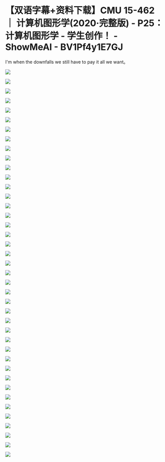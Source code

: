 # 【双语字幕+资料下载】CMU 15-462 ｜ 计算机图形学(2020·完整版) - P25：计算机图形学 - 学生创作！ - ShowMeAI - BV1Pf4y1E7GJ

I'm when the downfalls we still have to pay it all we want。



![](img/a7dde9062058eeb3356ce45c5135208d_1.png)

![](img/a7dde9062058eeb3356ce45c5135208d_2.png)

![](img/a7dde9062058eeb3356ce45c5135208d_3.png)

![](img/a7dde9062058eeb3356ce45c5135208d_4.png)

![](img/a7dde9062058eeb3356ce45c5135208d_5.png)

![](img/a7dde9062058eeb3356ce45c5135208d_6.png)

![](img/a7dde9062058eeb3356ce45c5135208d_7.png)

![](img/a7dde9062058eeb3356ce45c5135208d_8.png)

![](img/a7dde9062058eeb3356ce45c5135208d_9.png)

![](img/a7dde9062058eeb3356ce45c5135208d_10.png)

![](img/a7dde9062058eeb3356ce45c5135208d_11.png)

![](img/a7dde9062058eeb3356ce45c5135208d_12.png)

![](img/a7dde9062058eeb3356ce45c5135208d_13.png)

![](img/a7dde9062058eeb3356ce45c5135208d_14.png)

![](img/a7dde9062058eeb3356ce45c5135208d_15.png)

![](img/a7dde9062058eeb3356ce45c5135208d_16.png)

![](img/a7dde9062058eeb3356ce45c5135208d_17.png)

![](img/a7dde9062058eeb3356ce45c5135208d_18.png)

![](img/a7dde9062058eeb3356ce45c5135208d_19.png)

![](img/a7dde9062058eeb3356ce45c5135208d_20.png)

![](img/a7dde9062058eeb3356ce45c5135208d_21.png)

![](img/a7dde9062058eeb3356ce45c5135208d_22.png)

![](img/a7dde9062058eeb3356ce45c5135208d_23.png)

![](img/a7dde9062058eeb3356ce45c5135208d_24.png)

![](img/a7dde9062058eeb3356ce45c5135208d_25.png)

![](img/a7dde9062058eeb3356ce45c5135208d_26.png)

![](img/a7dde9062058eeb3356ce45c5135208d_27.png)

![](img/a7dde9062058eeb3356ce45c5135208d_28.png)

![](img/a7dde9062058eeb3356ce45c5135208d_29.png)

![](img/a7dde9062058eeb3356ce45c5135208d_30.png)

![](img/a7dde9062058eeb3356ce45c5135208d_31.png)

![](img/a7dde9062058eeb3356ce45c5135208d_32.png)

![](img/a7dde9062058eeb3356ce45c5135208d_33.png)

![](img/a7dde9062058eeb3356ce45c5135208d_34.png)

![](img/a7dde9062058eeb3356ce45c5135208d_35.png)

![](img/a7dde9062058eeb3356ce45c5135208d_36.png)

![](img/a7dde9062058eeb3356ce45c5135208d_37.png)

![](img/a7dde9062058eeb3356ce45c5135208d_38.png)

![](img/a7dde9062058eeb3356ce45c5135208d_39.png)

![](img/a7dde9062058eeb3356ce45c5135208d_40.png)

![](img/a7dde9062058eeb3356ce45c5135208d_41.png)